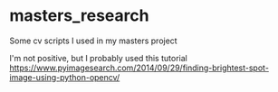 # masters_research
Some cv scripts I used in my masters project


I'm not positive, but I probably used this tutorial https://www.pyimagesearch.com/2014/09/29/finding-brightest-spot-image-using-python-opencv/
